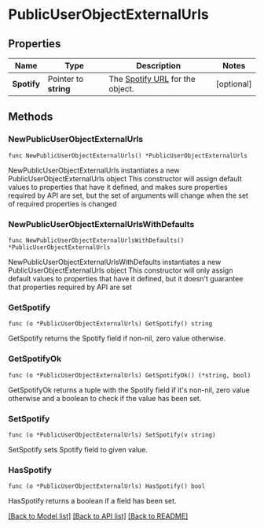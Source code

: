 # PublicUserObjectExternalUrls

## Properties

Name | Type | Description | Notes
------------ | ------------- | ------------- | -------------
**Spotify** | Pointer to **string** | The [Spotify URL](/documentation/web-api/concepts/spotify-uris-ids) for the object.  | [optional] 

## Methods

### NewPublicUserObjectExternalUrls

`func NewPublicUserObjectExternalUrls() *PublicUserObjectExternalUrls`

NewPublicUserObjectExternalUrls instantiates a new PublicUserObjectExternalUrls object
This constructor will assign default values to properties that have it defined,
and makes sure properties required by API are set, but the set of arguments
will change when the set of required properties is changed

### NewPublicUserObjectExternalUrlsWithDefaults

`func NewPublicUserObjectExternalUrlsWithDefaults() *PublicUserObjectExternalUrls`

NewPublicUserObjectExternalUrlsWithDefaults instantiates a new PublicUserObjectExternalUrls object
This constructor will only assign default values to properties that have it defined,
but it doesn't guarantee that properties required by API are set

### GetSpotify

`func (o *PublicUserObjectExternalUrls) GetSpotify() string`

GetSpotify returns the Spotify field if non-nil, zero value otherwise.

### GetSpotifyOk

`func (o *PublicUserObjectExternalUrls) GetSpotifyOk() (*string, bool)`

GetSpotifyOk returns a tuple with the Spotify field if it's non-nil, zero value otherwise
and a boolean to check if the value has been set.

### SetSpotify

`func (o *PublicUserObjectExternalUrls) SetSpotify(v string)`

SetSpotify sets Spotify field to given value.

### HasSpotify

`func (o *PublicUserObjectExternalUrls) HasSpotify() bool`

HasSpotify returns a boolean if a field has been set.


[[Back to Model list]](../README.md#documentation-for-models) [[Back to API list]](../README.md#documentation-for-api-endpoints) [[Back to README]](../README.md)


